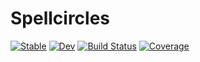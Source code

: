 # Spellcircles

[![Stable](https://img.shields.io/badge/docs-stable-blue.svg)](https://leonvonrabenmond.github.io/Spellcircles.jl/stable/)
[![Dev](https://img.shields.io/badge/docs-dev-blue.svg)](https://leonvonrabenmond.github.io/Spellcircles.jl/dev/)
[![Build Status](https://github.com/leonvonrabenmond/Spellcircles.jl/actions/workflows/CI.yml/badge.svg?branch=main)](https://github.com/leonvonrabenmond/Spellcircles.jl/actions/workflows/CI.yml?query=branch%3Amain)
[![Coverage](https://codecov.io/gh/leonvonrabenmond/Spellcircles.jl/branch/main/graph/badge.svg)](https://codecov.io/gh/leonvonrabenmond/Spellcircles.jl)
